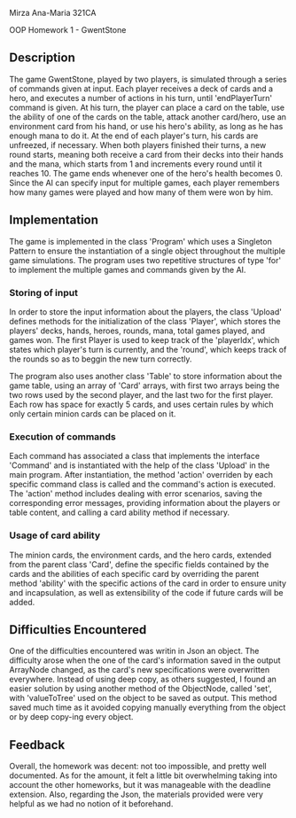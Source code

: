 Mirza Ana-Maria 321CA

OOP Homework 1 - GwentStone



## Description

The game GwentStone, played by two players, is simulated through a series of
commands given at input. Each player receives a deck of cards and a hero, and
executes a number of actions in his turn, until 'endPlayerTurn' command is
given. At his turn, the player can place a card on the table, use the ability of
one of the cards on the table, attack another card/hero, use an environment card
from his hand, or use his hero's ability, as long as he has enough mana to do 
it. At the end of each player's turn, his cards are unfreezed, if necessary.
When both players finished their turns, a new round starts, meaning both receive
a card from their decks into their hands and the mana, which starts from 1 and
increments every round until it reaches 10. The game ends whenever one of the 
hero's health becomes 0. Since the AI can specify input for multiple games, each
player remembers how many games were played and how many of them were won by
him.


## Implementation

The game is implemented in the class 'Program' which uses a Singleton Pattern to
ensure the instantiation of a single object throughout the multiple game
simulations. The program uses two repetitive structures of type 'for' to
implement the multiple games and commands given by the AI. 

### Storing of input


In order to store the input information about the players, the class 'Upload'
defines methods for the initialization of the class 'Player', which stores the
players' decks, hands, heroes, rounds, mana, total games played, and games won.
The first Player is used to keep track of the 'playerIdx', which states which
player's turn is currently, and the 'round', which keeps track of the rounds
so as to beggin the new turn correctly.

The program also uses another class 'Table' to store information about the
game table, using an array of 'Card' arrays, with first two arrays being the
two rows used by the second player, and the last two for the first player.
Each row has space for exactly 5 cards, and uses certain rules by which only
certain minion cards can be placed on it.

### Execution of commands

Each command has associated a class that implements the interface 'Command' and
is instantiated with the help of the class 'Upload' in the main program. After
instantiation, the method 'action' overriden by each specific command class is
called and the command's action is executed. The 'action' method includes
dealing with error scenarios, saving the corresponding error messages,
providing information about the players or table content, and calling a card
ability method if necessary.

### Usage of card ability

The minion cards, the environment cards, and the hero cards, extended from the
parent class 'Card', define the specific fields contained by the cards and the
abilities of each specific card by overriding the parent method 'ability' with
the specific actions of the card in order to ensure unity and incapsulation, as
well as extensibility of the code if future cards will be added.


## Difficulties Encountered

One of the difficulties encountered was writin in Json an object. The difficulty
arose when the one of the card's information saved in the output ArrayNode
changed, as the card's new specifications were overwritten everywhere. Instead
of using deep copy, as others suggested, I found an easier solution by using
another method of the ObjectNode, called 'set', with 'valueToTree' used on the
object to be saved as output. This method saved much time as it avoided
copying manually everything from the object or by deep copy-ing every object.

## Feedback

Overall, the homework was decent: not too impossible, and pretty well
documented. As for the amount, it felt a little bit overwhelming taking into
account the other homeworks, but it was manageable with the deadline extension.
Also, regarding the Json, the materials provided were very helpful as we had
no notion of it beforehand.
